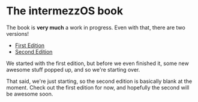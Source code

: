 # The intermezzOS book

The book is **very much** a work in progress. Even with that,
there are two versions!

- [First Edition](./first-edition/index.html)
- [Second Edition](second-edition/)

We started with the first edition, but before we even finished it, some new
awesome stuff popped up, and so we're starting over.

That said, we're just starting, so the second edition is basically blank at the
moment. Check out the first edition for now, and hopefully the second will be
awesome soon.
